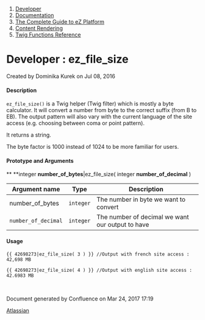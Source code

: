 1.  <span>[Developer](index.html)</span>
2.  <span>[Documentation](Documentation_31429504.html)</span>
3.  <span>[The Complete Guide to eZ Platform](The-Complete-Guide-to-eZ-Platform_31429526.html)</span>
4.  <span>[Content Rendering](Content-Rendering_31429679.html)</span>
5.  <span>[Twig Functions Reference](Twig-Functions-Reference_32114025.html)</span>

<span id="title-text"> Developer : ez\_file\_size </span>
=========================================================

Created by <span class="author"> Dominika Kurek</span> on Jul 08, 2016

#### Description

`ez_file_size()` is a Twig helper (Twig filter) which is mostly a byte calculator. It will convert a number from byte to the correct suffix (from B to EB). The output pattern will also vary with the current language of the site access (e.g. choosing between coma or point pattern).

It returns a string.

<span class="aui-icon aui-icon-small aui-iconfont-info confluence-information-macro-icon"></span>
The byte factor is 1000 instead of 1024 to be more familiar for users.

#### Prototype and Arguments

** **integer **number\_of\_bytes**|ez\_file\_size( integer **number\_of\_decimal** )

| Argument name       | Type      | Description                                      |
|---------------------|-----------|--------------------------------------------------|
| number\_of\_bytes   | `integer` | The number in byte we want to convert            |
| `number_of_decimal` | `integer` | The number of decimal we want our output to have |

#### Usage

``` brush:
{{ 42698273|ez_file_size( 3 ) }} //Output with french site access : 42,698 MB

{{ 42698273|ez_file_size( 4 ) }} //Output with english site access : 42.6983 MB
```

 

Document generated by Confluence on Mar 24, 2017 17:19

[Atlassian](http://www.atlassian.com/)



